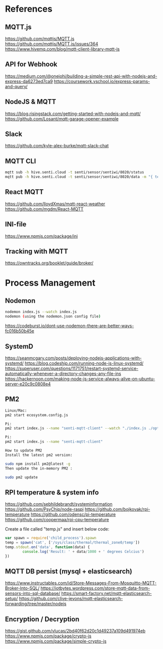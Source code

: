 # References

## MQTT.js
https://github.com/mqttjs/MQTT.js
https://github.com/mqttjs/MQTT.js/issues/364
https://www.hivemq.com/blog/mqtt-client-library-mqtt-js

## API for Webhook
https://medium.com/@onejohi/building-a-simple-rest-api-with-nodejs-and-express-da6273ed7ca9
https://coursework.vschool.io/express-params-and-query/

## NodeJS & MQTT
https://blog.risingstack.com/getting-started-with-nodejs-and-mqtt/
https://github.com/Losant/mqtt-garage-opener-example

## Slack
https://github.com/kyle-alex-burke/mqtt-slack-chat

## MQTT CLI
```sh
mqtt sub -h hive.senti.cloud -t senti/sensor/sentiwi/8020/status
mqtt pub -h hive.senti.cloud -t senti/sensor/sentiwi/8020/data -m "{ text: "Hello world" }"
```

## React MQTT 
https://github.com/lloydXmas/mqtt-react-weather
https://github.com/mgdm/React-MQTT

## INI-file
https://www.npmjs.com/package/ini

## Tracking with MQTT
https://owntracks.org/booklet/guide/broker/

# Process Management

## Nodemon
```sh
nodemon index.js --watch index.js
nodemon (using the nodemon.json config file)
```
https://codeburst.io/dont-use-nodemon-there-are-better-ways-fc016b50b45e

## SystemD
https://seanmcgary.com/posts/deploying-nodejs-applications-with-systemd/
https://blog.codeship.com/running-node-js-linux-systemd/
https://superuser.com/questions/1171751/restart-systemd-service-automatically-whenever-a-directory-changes-any-file-ins
https://hackernoon.com/making-node-js-service-always-alive-on-ubuntu-server-e20c9c0808e4 

## PM2
```sh
Linux/Mac:	
pm2 start ecosystem.config.js

Pi:			
pm2 start index.js --name "senti-mqtt-client" --watch "./index.js ./options.js ./utils/*"

Pi:			
pm2 start index.js --name "senti-mqtt-client"

How to update PM2
Install the latest pm2 version:

sudo npm install pm2@latest -g
Then update the in-memory PM2 :

sudo pm2 update
```

## RPI temperature & system info
https://github.com/sebhildebrandt/systeminformation 
https://github.com/PsyChip/node-raspi
https://github.com/bojkovak/rpi-temperature
https://github.com/odensc/pi-temperature
https://github.com/coopermaa/rpi-cpu-temperature

Create a file called "temp.js" and insert below code:

```js
var spawn = require('child_process').spawn
temp = spawn('cat', ['/sys/class/thermal/thermal_zone0/temp'])
temp.stdout.on('data', function(data) {
        console.log('Result: ' + data/1000 + ' degrees Celcius')
})
```

## MQTT DB persist (mysql + elasticsearch)
https://www.instructables.com/id/Store-Messages-From-Mosquitto-MQTT-Broker-Into-SQL/ 
https://iotbytes.wordpress.com/store-mqtt-data-from-sensors-into-sql-database/ 
https://smart-factory.net/mqtt-elasticsearch-setup/ 
https://github.com/clive-jevons/mqtt-elasticsearch-forwarding/tree/master/nodejs 

## Encryption / Decryption
https://gist.github.com/vlucas/2bd40f62d20c1d49237a109d491974eb 
https://www.npmjs.com/package/crypto-js 
https://www.npmjs.com/package/simple-crypto-js 